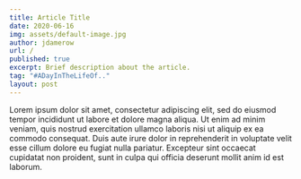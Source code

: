 ```yaml
---
title: Article Title
date: 2020-06-16
img: assets/default-image.jpg
author: jdamerow
url: /
published: true
excerpt: Brief description about the article.
tag: "#ADayInTheLifeOf.."
layout: post
---
```


<p>Lorem ipsum dolor sit amet, consectetur adipiscing elit, sed do eiusmod tempor incididunt ut labore et dolore magna aliqua. Ut enim ad minim veniam, quis nostrud exercitation ullamco laboris nisi ut aliquip ex ea commodo consequat. Duis aute irure dolor in reprehenderit in voluptate velit esse cillum dolore eu fugiat nulla pariatur. Excepteur sint occaecat cupidatat non proident, sunt in culpa qui officia deserunt mollit anim id est laborum.</p>